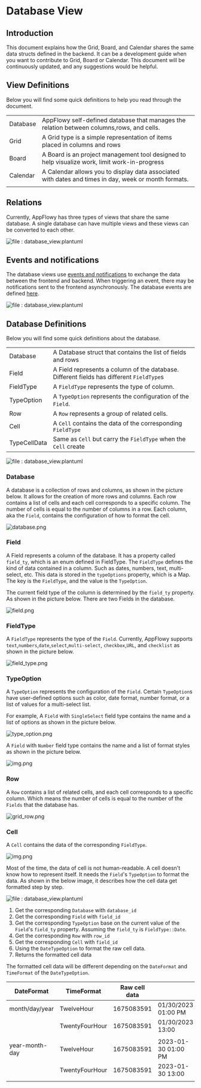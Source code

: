 # Database View

## Introduction

This document explains how the Grid, Board, and Calendar shares the same data structs defined in the backend. It can be a development guide when you want to contribute to Grid, Board or Calendar. This document will be continuously updated, and any suggestions would be helpful.

## View Definitions

Below you will find some quick definitions to help you read through the document.

|          |                                                                                                      |
| -------- | ---------------------------------------------------------------------------------------------------- |
| Database | AppFlowy self-defined database that manages the relation between columns,rows, and cells.            |
| Grid     | A Grid type is a simple representation of items placed in columns and rows                           |
| Board    | A Board is an project management tool designed to help visualize work, limit work-in-progress        |
| Calendar | A Calendar allows you to display data associated with dates and times in day, week or month formats. |
|          |                                                                                                      |

## Relations

Currently, AppFlowy has three types of views that share the same database. A single database can have multiple views
and these views can be converted to each other.

![file : database_view.plantuml](../../../../../uml/output/database_view.svg)

## Events and notifications

The database views use [events and notifications](https://appflowy.gitbook.io/docs/essential-documentation/contribute-to-appflowy/architecture/frontend/inter-process-communication) to exchange the data between the frontend and backend.
When triggering an event, there may be notifications sent to the frontend asynchronously. The database events are
defined [here](https://appflowy.gitbook.io/docs/essential-documentation/contribute-to-appflowy/architecture/frontend/database-view/events).

![file : database_view.plantuml](../../../../../uml/output/database_view-Events___Notifications.svg)

## Database Definitions

Below you will find some quick definitions about the database.

|              |                                                                                          |
| ------------ | ---------------------------------------------------------------------------------------- |
| Database     | A Database struct that contains the list of fields and rows                              |
| Field        | A Field represents a column of the database. Different fields has different `FieldType`s |
| FieldType    | A `FieldType` represents the type of column.                                             |
| TypeOption   | A `TypeOption` represents the configuration of the `Field`.                              |
| Row          | A `Row` represents a group of related cells.                                             |
| Cell         | A `Cell` contains the data of the corresponding `FieldType`                              |
| TypeCellData | Same as `Cell` but carry the `FieldType` when the `Cell` create                          |

![file : database_view.plantuml](../../../../../uml/output/database_view_classes-Database_classes_UML.svg)

### Database

A database is a collection of rows and columns, as shown in the picture below. It allows for the creation of more rows and columns.
Each row contains a list of cells and each cell corresponds to a specific column. The number of cells is equal to
the number of columns in a row. Each column, aka the `Field`, contains the configuration of how to format the cell.

![database.png](assets/database.png)

### Field

A Field represents a column of the database. It has a property called `field_ty`, which is an enum defined in FieldType.
The `FieldType` defines the kind of data contained in a column. Such as dates, numbers, text, multi-select, etc. This data
is stored in the `typeOptions` property, which is a Map. The key is the `FieldType`, and the value is the `TypeOption`.

The current field type of the column is determined by the `field_ty` property. As shown in the picture below. There
are two Fields in the database.

![field.png](assets/field.png)

### FieldType

A `FieldType` represents the type of the `Field`. Currently, AppFlowy supports `text`,`numbers`,`date`,`select`,`multi-select`,
`checkbox`,`URL`, and `checklist` as shown in the picture below.

![field_type.png](assets/field_type.png)

### TypeOption

A `TypeOption` represents the configuration of the `Field`. Certain `TypeOption`s have user-defined options such as color,
date format, number format, or a list of values for a multi-select list.

For example, A `Field` with `SingleSelect` field type contains the name and a list of options as shown in the picture below.

![type_option.png](assets/type_option.png)

A `Field` with `Number` field type contains the name and a list of format styles as shown in the picture below.

![img.png](assets/number_type_option.png)

### Row

A `Row` contains a list of related cells, and each cell corresponds to a specific column. Which means the number of cells is
equal to the number of the `Fields` that the database has.

![grid_row.png](assets/grid_row.png)

### Cell

A `Cell` contains the data of the corresponding `FieldType`.

![img.png](assets/cell.png)

Most of the time, the data of cell is not human-readable. A cell doesn't know how to represent itself. It needs the `Field`'s
`TypeOption` to format the data. As shown in the below image, it describes how the cell data get formatted step by step.

![file : database_view.plantuml](../../../../../uml/output/database_view_classes-Read_Cell_Sequence.svg)

1. Get the corresponding `Database` with `database_id`
2. Get the corresponding `Field` with `field_id`
3. Get the corresponding `TypeOption` base on the current value of the `Field`'s `field_ty` property. Assuming the `field_ty` is `FieldType::Date`.
4. Get the corresponding `Row` with `row_id`
5. Get the corresponding `Cell` with `field_id`
6. Using the `DateTypeOption` to format the raw cell data.
7. Returns the formatted cell data

The formatted cell data will be different depending on the `DateFormat` and `TimeFormat` of the `DateTypeOption`.

| DateFormat     | TimeFormat     | Raw cell data |                     |
| -------------- | -------------- | ------------- | ------------------- |
| month/day/year | TwelveHour     | 1675083591    | 01/30/2023 01:00 PM |
|                | TwentyFourHour | 1675083591    | 01/30/2023 13:00    |
|                |                |               |                     |
| year-month-day | TwelveHour     | 1675083591    | 2023-01-30 01:00 PM |
|                | TwentyFourHour | 1675083591    | 2023-01-30 13:00    |
|                |                |               |                     |
